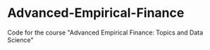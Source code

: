 # Advanced-Empirical-Finance
Code for the course "Advanced Empirical Finance: Topics and Data Science"
